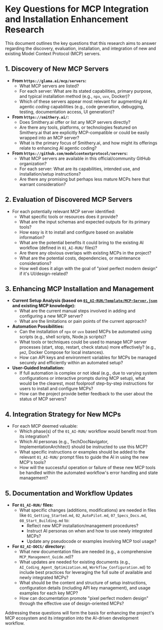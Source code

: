 # Key Questions for MCP Integration and Installation Enhancement Research

This document outlines the key questions that this research aims to answer regarding the discovery, evaluation, installation, and integration of new and existing Model Context Protocol (MCP) servers.

## 1. Discovery of New MCP Servers

*   **From `https://glama.ai/mcp/servers`:**
    *   What MCP servers are listed?
    *   For each server: What are its stated capabilities, primary purpose, and typical installation method (e.g., `npx`, `uvx`, Docker)?
    *   Which of these servers appear most relevant for augmenting AI agentic *coding* capabilities (e.g., code generation, debugging, testing, documentation access, UI generation)?
*   **From `https://smithery.ai/`:**
    *   Does Smithery.ai offer or list any MCP servers directly?
    *   Are there any tools, platforms, or technologies featured on Smithery.ai that are explicitly MCP-compatible or could be easily wrapped into an MCP server?
    *   What is the primary focus of Smithery.ai, and how might its offerings relate to enhancing AI agentic coding?
*   **From `https://github.com/modelcontextprotocol/servers`:**
    *   What MCP servers are available in this official/community GitHub organization?
    *   For each server: What are its capabilities, intended use, and installation/setup instructions?
    *   Are there any promising but perhaps less mature MCPs here that warrant consideration?

## 2. Evaluation of Discovered MCP Servers

*   For each potentially relevant MCP server identified:
    *   What specific tools or resources does it provide?
    *   What are the input schemas and expected outputs for its primary tools?
    *   How easy is it to install and configure based on available information?
    *   What are the potential benefits it could bring to the existing AI workflow (defined in `01_AI-RUN/` files)?
    *   Are there any obvious overlaps with existing MCPs in the project?
    *   What are the potential costs, dependencies, or maintenance considerations?
    *   How well does it align with the goal of "pixel perfect modern design" if it's UI/design-related?

## 3. Enhancing MCP Installation and Management

*   **Current Setup Analysis (based on [`01_AI-RUN/Template/MCP-Server.json`](../../01_AI-RUN/Template/MCP-Server.json) and existing MCP knowledge):**
    *   What are the current manual steps involved in adding and configuring a new MCP server?
    *   What are the limitations or pain points of the current approach?
*   **Automation Possibilities:**
    *   Can the installation of `npx` or `uvx` based MCPs be automated using scripts (e.g., shell scripts, Node.js scripts)?
    *   What tools or techniques could be used to manage MCP server processes (start, stop, restart, check status) more effectively? (e.g., `pm2`, Docker Compose for local instances).
    *   How can API keys and environment variables for MCPs be managed securely and efficiently within an automated setup?
*   **User-Guided Installation:**
    *   If full automation is complex or not ideal (e.g., due to varying system configurations or interactive prompts during MCP setup), what would be the clearest, most foolproof step-by-step instructions for users to install and configure MCPs?
    *   How can the project provide better feedback to the user about the status of MCP servers?

## 4. Integration Strategy for New MCPs

*   For each MCP deemed valuable:
    *   Which phase(s) of the `01_AI-RUN/` workflow would benefit most from its integration?
    *   Which AI personas (e.g., TechDocNavigator, ImplementationArchitect) should be instructed to use this MCP?
    *   What specific instructions or examples should be added to the relevant `01_AI-RUN/` prompt files to guide the AI in using the new MCP's tools?
    *   How will the successful operation or failure of these new MCP tools be handled within the automated workflow's error handling and state management?

## 5. Documentation and Workflow Updates

*   **For `01_AI-RUN/` files:**
    *   What specific changes (additions, modifications) are needed in files like `01_Getting_Started.md`, `02_AutoPilot.md`, `07_Specs_Docs.md`, `08_Start_Building.md` to:
        *   Reflect new MCP installation/management procedures?
        *   Instruct AI personas on when and how to use newly integrated MCPs?
        *   Update any pseudocode or examples involving MCP tool usage?
*   **For `02_AI-DOCS/` directory:**
    *   What new documentation files are needed (e.g., a comprehensive `MCP_Management_Guide.md`)?
    *   What updates are needed for existing documents (e.g., `AI_Coding_Agent_Optimization.md`, `Workflow_Configuration.md`) to include best practices for leveraging the full suite of available and newly integrated MCPs?
    *   What should be the content and structure of setup instructions, configuration details (including API key management), and usage examples for each key MCP?
    *   How can documentation promote "pixel perfect modern design" through the effective use of design-oriented MCPs?

Addressing these questions will form the basis for enhancing the project's MCP ecosystem and its integration into the AI-driven development workflow.